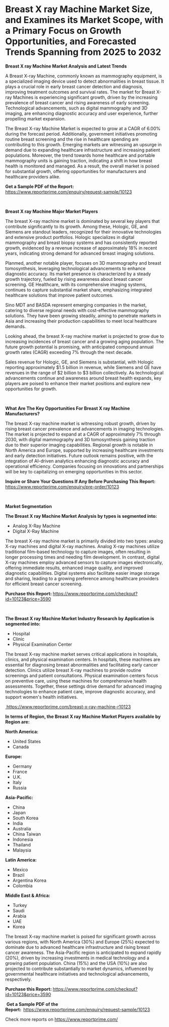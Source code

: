 <p><h1>Breast X ray Machine Market Size, and Examines its Market Scope, with a Primary Focus on Growth Opportunities, and Forecasted Trends Spanning from 2025 to 2032</h1></p><p><strong>Breast X ray Machine Market Analysis and Latest Trends</strong></p>
<p><p>A Breast X-ray Machine, commonly known as mammography equipment, is a specialized imaging device used to detect abnormalities in breast tissue. It plays a crucial role in early breast cancer detection and diagnosis, improving treatment outcomes and survival rates. The market for Breast X-ray Machines is experiencing significant growth, driven by the increasing prevalence of breast cancer and rising awareness of early screening. Technological advancements, such as digital mammography and 3D imaging, are enhancing diagnostic accuracy and user experience, further propelling market expansion.</p><p>The Breast X-ray Machine Market is expected to grow at a CAGR of 6.00% during the forecast period. Additionally, government initiatives promoting routine breast screening and the rise in healthcare spending are contributing to this growth. Emerging markets are witnessing an upsurge in demand due to expanding healthcare infrastructure and increasing patient populations. Moreover, the trend towards home healthcare and portable mammography units is gaining traction, indicating a shift in how breast health is monitored and managed. As a result, the overall market is poised for substantial growth, offering opportunities for manufacturers and healthcare providers alike.</p></p>
<p><strong>Get a Sample PDF of the Report:&nbsp;</strong> <a href="https://www.reportprime.com/enquiry/request-sample/10123?utm_campaign=2743&utm_medium=2&utm_source=Github&utm_content=ia&utm_term=20032025&utm_id=breast-x-ray-machine">https://www.reportprime.com/enquiry/request-sample/10123</a></p>
<p>&nbsp;</p>
<p><strong>Breast X ray Machine Major Market Players</strong></p>
<p><p>The breast X-ray machine market is dominated by several key players that contribute significantly to its growth. Among these, Hologic, GE, and Siemens are standout leaders, recognized for their innovative technologies and extensive product portfolios. Hologic specializes in digital mammography and breast biopsy systems and has consistently reported growth, evidenced by a revenue increase of approximately 18% in recent years, indicating strong demand for advanced breast imaging solutions.</p><p>Planmed, another notable player, focuses on 3D mammography and breast tomosynthesis, leveraging technological advancements to enhance diagnostic accuracy. Its market presence is characterized by a steady growth trajectory, fueled by rising awareness about breast cancer screening. GE Healthcare, with its comprehensive imaging systems, continues to capture substantial market share, emphasizing integrated healthcare solutions that improve patient outcomes.</p><p>Sino MDT and BASDA represent emerging companies in the market, catering to diverse regional needs with cost-effective mammography solutions. They have been growing steadily, aiming to penetrate markets in Asia and increasing their production capabilities to meet local healthcare demands.</p><p>Looking ahead, the breast X-ray machine market is projected to grow due to increasing incidences of breast cancer and a growing aging population. The future growth potential is promising, with anticipated compound annual growth rates (CAGR) exceeding 7% through the next decade.</p><p>Sales revenue for Hologic, GE, and Siemens is substantial, with Hologic reporting approximately $1.5 billion in revenue, while Siemens and GE have revenues in the range of $2 billion to $3 billion collectively. As technological advancements continue and awareness around breast health expands, key players are poised to enhance their market positions and explore new opportunities for growth.</p></p>
<p>&nbsp;</p>
<p><strong>What Are The Key Opportunities For Breast X ray Machine Manufacturers?</strong></p>
<p><p>The breast X-ray machine market is witnessing robust growth, driven by rising breast cancer prevalence and advancements in imaging technologies. The market is projected to expand at a CAGR of approximately 7% through 2030, with digital mammography and 3D tomosynthesis gaining traction due to their superior imaging capabilities. Regional growth is notable in North America and Europe, supported by increasing healthcare investments and early detection initiatives. Future outlook remains positive, with the integration of AI-driven analytics enhancing diagnostic accuracy and operational efficiency. Companies focusing on innovations and partnerships will be key to capitalizing on emerging opportunities in this sector.</p></p>
<p><strong>Inquire or Share Your Questions If Any Before Purchasing This Report:</strong> <a href="https://www.reportprime.com/enquiry/pre-order/10123?utm_campaign=2743&utm_medium=2&utm_source=Github&utm_content=ia&utm_term=20032025&utm_id=breast-x-ray-machine">https://www.reportprime.com/enquiry/pre-order/10123</a></p>
<p>&nbsp;</p>
<p><strong>Market Segmentation</strong></p>
<p><strong>The Breast X ray Machine Market Analysis by types is segmented into:</strong></p>
<p><ul><li>Analog X-Ray Machine</li><li>Digital X-Ray Machine</li></ul></p>
<p><p>The breast X-ray machine market is primarily divided into two types: analog X-ray machines and digital X-ray machines. Analog X-ray machines utilize traditional film-based technology to capture images, often resulting in longer processing times and needing film development. In contrast, digital X-ray machines employ advanced sensors to capture images electronically, offering immediate results, enhanced image quality, and improved diagnostic capabilities. Digital systems also facilitate easier image storage and sharing, leading to a growing preference among healthcare providers for efficient breast cancer screening.</p></p>
<p><strong>Purchase this Report:&nbsp;</strong><a href="https://www.reportprime.com/checkout?id=10123&price=3590&utm_campaign=2743&utm_medium=2&utm_source=Github&utm_content=ia&utm_term=20032025&utm_id=breast-x-ray-machine">https://www.reportprime.com/checkout?id=10123&price=3590</a></p>
<p>&nbsp;</p>
<p><strong>The Breast X ray Machine Market Industry Research by Application is segmented into:</strong></p>
<p><ul><li>Hospital</li><li>Clinic</li><li>Physical Examination Center</li></ul></p>
<p><p>The breast X-ray machine market serves critical applications in hospitals, clinics, and physical examination centers. In hospitals, these machines are essential for diagnosing breast abnormalities and facilitating early cancer detection. Clinics utilize breast X-ray machines to provide routine screenings and patient consultations. Physical examination centers focus on preventive care, using these machines for comprehensive health assessments. Together, these settings drive demand for advanced imaging technologies to enhance patient care, improve diagnostic accuracy, and support women's health initiatives.</p></p>
<p><a href="https://www.reportprime.com/breast-x-ray-machine-r10123?utm_campaign=2743&utm_medium=2&utm_source=Github&utm_content=ia&utm_term=20032025&utm_id=breast-x-ray-machine">&nbsp;https://www.reportprime.com/breast-x-ray-machine-r10123</a></p>
<p><strong>In terms of Region, the Breast X ray Machine Market Players available by Region are:</strong></p>
<p>
    <p> <strong> North America: </strong>
        <ul>
            <li>United States</li>
            <li>Canada</li>
        </ul>
        </p> 
    <p> <strong> Europe: </strong>
        <ul>
            <li>Germany</li>
            <li>France</li>
            <li>U.K.</li>
            <li>Italy</li>
            <li>Russia</li>
        </ul>
        </p> 
    <p> <strong> Asia-Pacific: </strong>
        <ul>
            <li>China</li>
            <li>Japan</li>
            <li>South Korea</li>
            <li>India</li>
            <li>Australia</li>
            <li>China Taiwan</li>
            <li>Indonesia</li>
            <li>Thailand</li>
            <li>Malaysia</li>
        </ul>
        </p> 
    <p> <strong> Latin America: </strong>
        <ul>
            <li>Mexico</li>
            <li>Brazil</li>
            <li>Argentina Korea</li>
            <li>Colombia</li>
        </ul>
        </p> 
    <p> <strong> Middle East & Africa: </strong>
        <ul>
            <li>Turkey</li>
            <li>Saudi</li>
            <li>Arabia</li>
            <li>UAE</li>
            <li>Korea</li>
        </ul>
    </p>
    </p>
<p><p>The breast X-ray machine market is poised for significant growth across various regions, with North America (30%) and Europe (25%) expected to dominate due to advanced healthcare infrastructure and rising breast cancer awareness. The Asia-Pacific region is anticipated to expand rapidly (20%), driven by increasing investments in medical technology and a growing patient population. China (15%) and the USA (10%) are also projected to contribute substantially to market dynamics, influenced by governmental healthcare initiatives and technological advancements, respectively.</p></p>
<p><strong>Purchase this Report: </strong><a href="https://www.reportprime.com/checkout?id=10123&price=3590&utm_campaign=2743&utm_medium=2&utm_source=Github&utm_content=ia&utm_term=20032025&utm_id=breast-x-ray-machine">https://www.reportprime.com/checkout?id=10123&price=3590</a></p>
<p>&nbsp;<strong>Get a Sample PDF of the Report:&nbsp;&nbsp;</strong><a href="https://www.reportprime.com/enquiry/request-sample/10123?utm_campaign=2743&utm_medium=2&utm_source=Github&utm_content=ia&utm_term=20032025&utm_id=breast-x-ray-machine">https://www.reportprime.com/enquiry/request-sample/10123</a></p>
<p><strong></strong></p>
<p>Check more reports on <a href="https://www.reportprime.com/?utm_campaign=2743&utm_medium=2&utm_source=Github&utm_content=ia&utm_term=20032025&utm_id=breast-x-ray-machine">https://www.reportprime.com/</a></p>